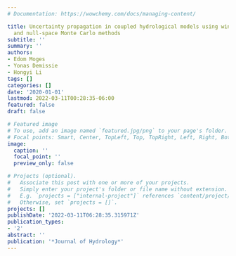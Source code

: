 ```yaml
---
# Documentation: https://wowchemy.com/docs/managing-content/

title: Uncertainty propagation in coupled hydrological models using winding stairs
  and null-space Monte Carlo methods
subtitle: ''
summary: ''
authors:
- Edom Moges
- Yonas Demissie
- Hongyi Li
tags: []
categories: []
date: '2020-01-01'
lastmod: 2022-03-11T00:28:35-06:00
featured: false
draft: false

# Featured image
# To use, add an image named `featured.jpg/png` to your page's folder.
# Focal points: Smart, Center, TopLeft, Top, TopRight, Left, Right, BottomLeft, Bottom, BottomRight.
image:
  caption: ''
  focal_point: ''
  preview_only: false

# Projects (optional).
#   Associate this post with one or more of your projects.
#   Simply enter your project's folder or file name without extension.
#   E.g. `projects = ["internal-project"]` references `content/project/deep-learning/index.md`.
#   Otherwise, set `projects = []`.
projects: []
publishDate: '2022-03-11T06:28:35.315971Z'
publication_types:
- '2'
abstract: ''
publication: '*Journal of Hydrology*'
---
```

